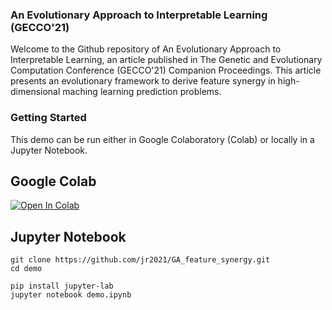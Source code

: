 ### An Evolutionary Approach to Interpretable Learning (GECCO'21)

Welcome to the Github repository of An Evolutionary Approach to Interpretable Learning, an article published in The Genetic and Evolutionary Computation Conference (GECCO'21) Companion Proceedings. This article presents an evolutionary framework to derive feature synergy in high-dimensional maching learning prediction problems. 

### Getting Started

This demo can be run either in Google Colaboratory (Colab) or locally in a Jupyter Notebook.

## Google Colab

[![Open In Colab](https://colab.research.google.com/assets/colab-badge.svg)](https://drive.google.com/file/d/1w1v76ohEPd7Q87LAbHypwJWrGh7wuj9P/view?usp=sharing)

## Jupyter Notebook

```
git clone https://github.com/jr2021/GA_feature_synergy.git
cd demo
```

```
pip install jupyter-lab
jupyter notebook demo.ipynb
```
